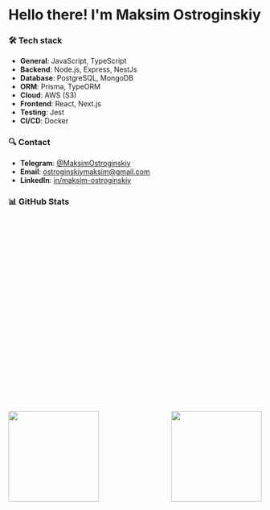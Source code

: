 # Hello there! I'm Maksim Ostroginskiy

### 🛠️ Tech stack

- **General**: JavaScript, TypeScript
- **Backend**: Node.js, Express, NestJs
- **Database**: PostgreSQL, MongoDB
- **ORM**: Prisma, TypeORM
- **Cloud**: AWS (S3)
- **Frontend**: React, Next.js
- **Testing**: Jest
- **CI/CD**: Docker

### 🔍 Contact

- **Telegram**: [@MaksimOstroginskiy](https://t.me/MaksimOstroginskiy)
- **Email**: [ostroginskiymaksim@gmail.com](mailto:ostroginskiymaksim@gmail.com)
- **LinkedIn**: [in/maksim-ostroginskiy](https://www.linkedin.com/in/maksim-ostroginskiy-88964a34a/)

### 📊 GitHub Stats

<div style="display: flex; justify-content: space-between; margin-top: 400px;">
    <img src="https://github-readme-stats.vercel.app/api/top-langs/?username=MaksimOstr&layout=compact&theme=dark" height="180">
    <img src="https://github-readme-streak-stats.herokuapp.com/?user=MaksimOstr&theme=dark" height="180">
</div>

